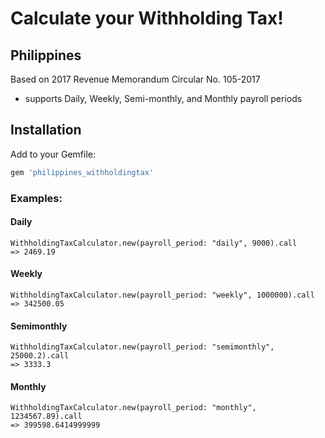 # Calculate your Withholding Tax!
## Philippines

Based on 2017 Revenue Memorandum Circular No. 105-2017
* supports Daily, Weekly, Semi-monthly, and Monthly payroll periods

## Installation
Add to your Gemfile:

```ruby
gem 'philippines_withholdingtax'
```

### Examples:

#### Daily
```console
WithholdingTaxCalculator.new(payroll_period: "daily", 9000).call
=> 2469.19
```

#### Weekly
```console
WithholdingTaxCalculator.new(payroll_period: "weekly", 1000000).call
=> 342500.05
```

#### Semimonthly
```console
WithholdingTaxCalculator.new(payroll_period: "semimonthly", 25000.2).call
=> 3333.3
```

#### Monthly
```console
WithholdingTaxCalculator.new(payroll_period: "monthly", 1234567.89).call
=> 399598.6414999999
```
